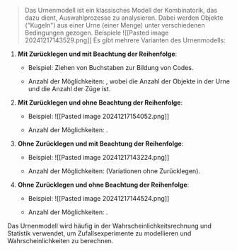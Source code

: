 >Das Urnenmodell ist ein klassisches Modell der Kombinatorik, das dazu dient, Auswahlprozesse zu analysieren. Dabei werden Objekte ("Kugeln") aus einer Urne (einer Menge) unter verschiedenen Bedingungen gezogen.
Beispiele
![[Pasted image 20241217143529.png]]
Es gibt mehrere Varianten des Urnenmodells:

1. **Mit Zurücklegen und mit Beachtung der Reihenfolge**:
    
    - Beispiel: Ziehen von Buchstaben zur Bildung von Codes.
        
    - Anzahl der Möglichkeiten: , wobei die Anzahl der Objekte in der Urne und die Anzahl der Züge ist.
        
2. **Mit Zurücklegen und ohne Beachtung der Reihenfolge**:
    
    - Beispiel: ![[Pasted image 20241217154052.png]]
        
    - Anzahl der Möglichkeiten: .
        
3. **Ohne Zurücklegen und mit Beachtung der Reihenfolge**:
    
    - Beispiel: ![[Pasted image 20241217143224.png]]
        
    - Anzahl der Möglichkeiten: (Variationen ohne Zurücklegen).
        
4. **Ohne Zurücklegen und ohne Beachtung der Reihenfolge**:
    
    - Beispiel: 
    ![[Pasted image 20241217144524.png]]
        
    - Anzahl der Möglichkeiten: .
        

Das Urnenmodell wird häufig in der Wahrscheinlichkeitsrechnung und Statistik verwendet, um Zufallsexperimente zu modellieren und Wahrscheinlichkeiten zu berechnen.

